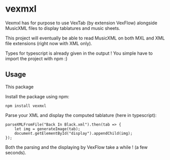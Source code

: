 # vexmxl

Vexmxl has for purpose to use VexTab (by extension VexFlow) alongside MusicXML files to display tablatures and music sheets.

This project will eventually be able to read MusicXML on both MXL and XML file extensions (right now with XML only).

Types for typescript is already given in the output ! You simple have to import the project with npm :)

## Usage
This package


Install the package using npm:
```
npm install vexmxl
```

Parse your XML and display the computed tablature (here in typescript):
```
parseXMLFromFile("Back In Black.xml").then(tab => {
    let img = generateImage(tab);
    document.getElementById("display").appendChild(img);
});
```

Both the parsing and the displaying by VexFlow take a while ! (a few seconds).